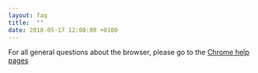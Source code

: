 ```yaml
---
layout: faq
title:	""
date: 2018-05-17 12:00:00 +0100
---
```


For all general questions about the browser, please go to the [Chrome help pages](https://support.google.com/chrome/?p=help "go to Chrome help pages")